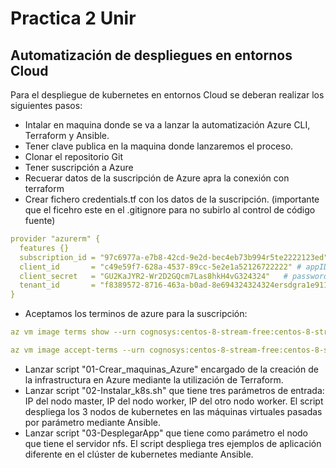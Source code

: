 # Practica 2 Unir

## Automatización de despliegues en entornos Cloud

Para el despliegue de kubernetes en entornos Cloud se deberan realizar los siguientes pasos:

* Intalar en maquina donde se va a lanzar la automatización Azure CLI, Terraform y Ansible.
* Tener clave publica en la maquina donde lanzaremos el proceso.
* Clonar el repositorio Git
* Tener suscripción a Azure
* Recuerar datos de la suscripción de Azure apra la conexión con terraform
* Crear fichero credentials.tf con los datos de la suscripción. (importante que el ficehro este en el .gitignore para no subirlo al control de código fuente)

```yaml
provider "azurerm" {
  features {}
  subscription_id = "97c6977a-e7b8-42cd-9e2d-bec4eb73b994r5te2222123ed"
  client_id       = "c49e59f7-628a-4537-89cc-5e2e1a52126722222" # appID
  client_secret   = "GU2KaJYR2-Wr2D2GQcm7Las8hkH4vG324324"   # password
  tenant_id       = "f8389572-8716-463a-b0ad-8e694324324324ersdgra1e9119" # tenant
}

```
* Aceptamos los terminos de azure para la suscripción:
```yaml
az vm image terms show --urn cognosys:centos-8-stream-free:centos-8-stream-free:1.2019.0810

az vm image accept-terms --urn cognosys:centos-8-stream-free:centos-8-stream-free:1.2019.0810
```

* Lanzar script "01-Crear_maquinas_Azure" encargado de la creación de la infrastructura en Azure mediante la utilización de Terraform.
* Lanzar script "02-Instalar_k8s.sh" que tiene tres parámetros de entrada: IP del nodo master, IP del nodo worker, IP del otro nodo worker. El script despliega los 3 nodos de kubernetes en las máquinas virtuales pasadas por parámetro mediante Ansible.
* Lanzar script "03-DesplegarApp" que tiene como parámetro el nodo que tiene el servidor nfs. El script despliega tres ejemplos de aplicación diferente en el clúster de kubernetes mediante Ansible.
